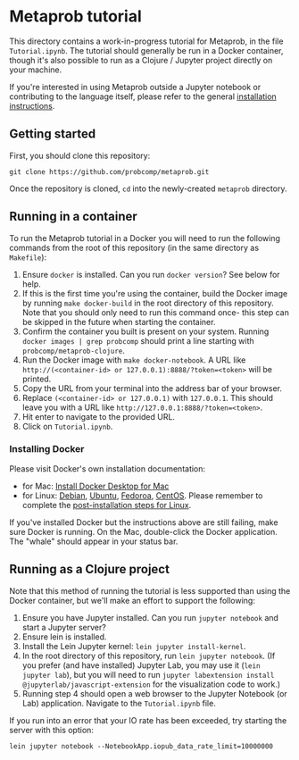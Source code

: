 # Metaprob tutorial

This directory contains a work-in-progress tutorial for Metaprob, in the file `Tutorial.ipynb`. The tutorial should generally be run in a Docker container, though it's also possible to run as a Clojure / Jupyter project directly on your machine.

If you're interested in using Metaprob outside a Jupyter notebook or contributing to the language itself, please refer to the general [installation instructions](INSTALL.md).

## Getting started

First, you should clone this repository:

    git clone https://github.com/probcomp/metaprob.git

Once the repository is cloned, `cd` into the newly-created `metaprob` directory.

## Running in a container

To run the Metaprob tutorial in a Docker you will need to run the following commands from the root of this repository (in the same directory as `Makefile`):

1. Ensure `docker` is installed. Can you run `docker version`? See below for help.
2. If this is the first time you're using the container, build the
   Docker image by running `make docker-build` in the root directory
   of this repository. Note that you should only need to run this
   command once- this step can be skipped in the future when starting
   the container.
3. Confirm the container you built is present on your system. Running `docker images | grep probcomp` should print a line starting with `probcomp/metaprob-clojure`.
4. Run the Docker image with `make docker-notebook`. A URL like `http://(<container-id> or 127.0.0.1):8888/?token=<token>` will be printed.
5. Copy the URL from your terminal into the address bar of your browser.
6. Replace `(<container-id> or 127.0.0.1)` with `127.0.0.1`. This should leave you with a URL like `http://127.0.0.1:8888/?token=<token>`.
7. Hit enter to navigate to the provided URL.
8. Click on `Tutorial.ipynb`.

### Installing Docker

Please visit Docker's own installation documentation:

* for Mac: [Install Docker Desktop for Mac](https://docs.docker.com/docker-for-mac/install/)
* for Linux: [Debian](https://docs.docker.com/install/linux/docker-ce/debian/), [Ubuntu](https://docs.docker.com/install/linux/docker-ce/ubuntu/), [Fedoroa](https://docs.docker.com/install/linux/docker-ce/fedora/), [CentOS](https://docs.docker.com/install/linux/docker-ce/centos/). Please remember to complete the [post-installation steps for Linux](https://docs.docker.com/install/linux/linux-postinstall/).

If you've installed Docker but the instructions above are still failing, make sure Docker is running. On the Mac, double-click the Docker application. The "whale" should appear in your status bar.

## Running as a Clojure project

Note that this method of running the tutorial is less supported than using the Docker container, but we'll make an effort to support the following:

1. Ensure you have Jupyter installed. Can you run `jupyter notebook` and start a Jupyter server?
2. Ensure lein is installed.
3. Install the Lein Jupyter kernel: `lein jupyter install-kernel`.
4. In the root directory of this repository, run `lein jupyter notebook`. (If you prefer (and have installed) Jupyter Lab, you may use it (`lein jupyter lab`), but you will need to run `jupyter labextension install @jupyterlab/javascript-extension` for the visualization code to work.)
5. Running step 4 should open a web browser to the Jupyter Notebook (or Lab) application. Navigate to the `Tutorial.ipynb` file.

If you run into an error that your IO rate has been exceeded, try starting the server with this option:

`lein jupyter notebook --NotebookApp.iopub_data_rate_limit=10000000`
